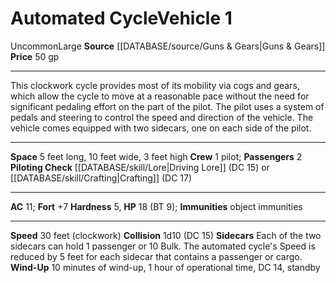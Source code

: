 ﻿---
ac: '11'
burrow_speed: null
climb_speed: null
fly_speed: null
fortitude: '+7'
hardness: '5'
hp: '18'
id: '18'
item_category: Vehicles
land_speed: '30'
level: '1'
max_speed: '30'
name: Automated Cycle
price: 50 gp
rarity: Uncommon
reflex: null
resistance: null
rus_type_level: null
school: null
size: Large
source: '[[DATABASE/source/Guns & Gears|Guns & Gears]]'
swim_speed: null
trait:
- '[[DATABASE/trait/Uncommon|Uncommon]]'
type: Vehicle

---
# Automated Cycle<span class="item-type">Vehicle 1</span>

<span class="trait-uncommon item-trait">Uncommon</span><span class="trait-size item-trait">Large</span>
**Source** [[DATABASE/source/Guns & Gears|Guns & Gears]]
**Price** 50 gp

---
This clockwork cycle provides most of its mobility via cogs and gears, which allow the cycle to move at a reasonable pace without the need for significant pedaling effort on the part of the pilot. The pilot uses a system of pedals and steering to control the speed and direction of the vehicle. The vehicle comes equipped with two sidecars, one on each side of the pilot.

---
**Space** 5 feet long, 10 feet wide, 3 feet high
**Crew** 1 pilot; **Passengers** 2
**Piloting Check** [[DATABASE/skill/Lore|Driving Lore]] (DC 15) or [[DATABASE/skill/Crafting|Crafting]] (DC 17)

---
**AC** 11; **Fort** +7
**Hardness** 5, **HP** 18 (BT 9); **Immunities** object immunities

---
**Speed** 30 feet (clockwork)
**Collision** 1d10 (DC 15)
**Sidecars** Each of the two sidecars can hold 1 passenger or 10 Bulk. The automated cycle's Speed is reduced by 5 feet for each sidecar that contains a passenger or cargo.
 **Wind-Up** 10 minutes of wind-up, 1 hour of operational time, DC 14, standby